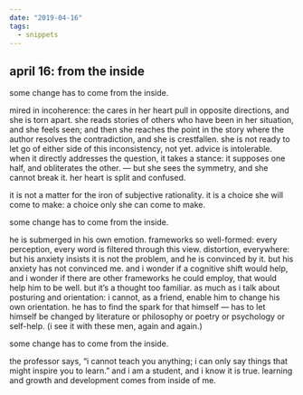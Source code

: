 ```yaml
---
date: "2019-04-16"
tags:
  - snippets
---
```

## april 16: from the inside

some change has to come from the inside.

mired in incoherence: the cares in her heart pull in opposite directions, and she is torn apart. she reads stories of others who have been in her situation, and she feels seen; and then she reaches the point in the story where the author resolves the contradiction, and she is crestfallen. she is not ready to let go of either side of this inconsistency, not yet. advice is intolerable. when it directly addresses the question, it takes a stance: it supposes one half, and obliterates the other. — but she sees the symmetry, and she cannot break it. her heart is split and confused.

it is not a matter for the iron of subjective rationality. it is a choice she will come to make: a choice only she can come to make.

some change has to come from the inside.

he is submerged in his own emotion. frameworks so well-formed: every perception, every word is filtered through this view. distortion, everywhere: but his anxiety insists it is not the problem, and he is convinced by it. but his anxiety has not convinced me. and i wonder if a cognitive shift would help, and i wonder if there are other frameworks he could employ, that would help him to be well. but it’s a thought too familiar. as much as i talk about posturing and orientation: i cannot, as a friend, enable him to change his own orientation. he has to find the spark for that himself — has to let himself be changed by literature or philosophy or poetry or psychology or self-help. (i see it with these men, again and again.)

some change has to come from the inside.

the professor says, “i cannot teach you anything; i can only say things that might inspire you to learn.” and i am a student, and i know it is true. learning and growth and development comes from inside of me.
